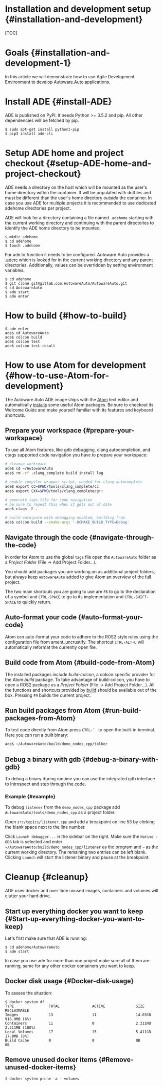 Installation and development setup {#installation-and-development}
============

[TOC]

# Goals {#installation-and-development-1}


In this article we will demonstrate how to use Agile Development Environment
to develop Autoware.Auto applications.

# Install ADE {#install-ADE}

ADE is published on PyPI. It needs Python >= 3.5.2 and pip. All other
dependencies will be fetched by pip.

```
$ sudo apt-get install python3-pip
$ pip3 install ade-cli
```


# Setup ADE home and project checkout {#setup-ADE-home-and-project-checkout}

ADE needs a directory on the host which will be mounted as the user's
home directory within the container. It will be populated with
dotfiles and must be different than the user's home directory
*outside* the container. In case you use ADE for multiple projects it
is recommended to use dedicated adehome directories per project.

ADE will look for a directory containing a file named ``.adehome``
starting with the current working directory and continuing with the
parent directories to identify the ADE home directory to be mounted.

```
$ mkdir adehome
$ cd adehome
$ touch .adehome
```

For ade to function it needs to be configured. Autoware.Auto provides
a [.aderc](https://gitlab.com/AutowareAuto/AutowareAuto/blob/master/.aderc)
which is looked for in the current working
directory and any parent directories. Additionally, values can be
overridden by setting environment variables.

```
$ cd adehome
$ git clone git@gitlab.com:AutowareAuto/AutowareAuto.git
$ cd AutowareAuto
$ ade start
$ ade enter
```


# How to build {#how-to-build}

```
$ ade enter
ade$ cd AutowareAuto
ade$ colcon build
ade$ colcon test
ade$ colcon test-result
```


# How to use Atom for development {#how-to-use-Atom-for-development}

The Autoware.Auto ADE image ships with the [Atom](https://atom.io/) text editor
and automatically [installs](https://gitlab.com/AutowareAuto/AutowareAuto/blob/master/tools/ade_image/atom-install-our-plugins)
some useful Atom packages. Be sure to checkout its Welcome Guide and make yourself
familiar with its features and keyboard shortcuts.


## Prepare your workspace {#prepare-your-workspace}

To use all Atom features, like gdb debugging, clang autocompletion, and ctags
supported code navigation you have to prepare your workspace:

```bash
# cleanup workspace
ade$ cd ~/AutowareAuto
ade$ rm -rf .clang_complete build install log

# enable compiler wrapper script, needed for clang autocomplete
ade$ export CC=$PWD/tools/clang_complete/cc
ade$ export CXX=$PWD/tools/clang_complete/g++

# generate tags file for code navigation
# be sure to repeat this when it gets out of date
ade$ ctags -R .

# build workspace with debugging enabled, building from
ade$ colcon build --cmake-args '-DCMAKE_BUILD_TYPE=Debug'
```


## Navigate through the code {#navigate-through-the-code}

In order for Atom to use the global `tags` file open the `AutowareAuto` folder as
a *Project Folder* (File -> Add Project Folder...).

You should add packages you are working on as additional project folders, but
always keep `AutowareAuto` added to give Atom an overview of the full project.

The two main shortcuts you are going to use are `F6` to go to the declaration
of a symbol and `CTRL-SPACE` to go to its implementation and `CTRL-SHIFT-SPACE`
to quickly return.


## Auto-format your code {#auto-format-your-code}

Atom can auto-format your code to adhere to the ROS2 style rules using the
configuration file from ament_uncrustify. The shortcut `CTRL-ALT-U` will
automatically reformat the currently open file.


## Build code from Atom {#build-code-from-Atom}

The installed packages include *build-colcon*, a colcon specific provider for
the Atom *build*  package. To take advantage of build-colcon, you have to open a
ROS2 package as a *Project Folder* (File -> Add Project Folder...). All the
functions and shortcuts provided by [build](https://atom.io/packages/build)
should be available out of the box. Pressing `F9` builds the current project.


## Run build packages from Atom {#run-build-packages-from-Atom}

To test code directly from Atom press ``CTRL-` `` to open the built-in terminal.
Here you can run a built binary:

```bash
ade$ ~/AutowareAuto/build/demo_nodes_cpp/talker
```


## Debug a binary with gdb {#debug-a-binary-with-gdb}

To debug a binary during runtime you can use the integrated gdb interface to
introspect and step through the code.

### Example {#example}

To debug `listener` from the `demo_nodes_cpp` package add
`AutowareAuto/tools/demo_nodes_cpp` as a project folder.

Open `src/topics/listener.cpp` and add a breakpoint on line 53 by clicking the
blank space next to the line number.

Click `Launch debugger...` in the sidebar on the right. Make sure the `Native -
GDB` tab is selected and enter `~/AutowareAuto/build/demo_nodes_cpp/listener`
as the program and `~` as the current working directory. The remaining two
entries can be left blank. Clicking `Launch` will start the listener binary and
pause at the breakpoint.


# Cleanup {#cleanup}

ADE uses docker and over time unused images, containers and volumes
will clutter your hard drive.


## Start up everything docker you want to keep {#Start-up-everything-docker-you-want-to-keep}

Let's first make sure that ADE is running:

```console
$ cd adehome/AutowareAuto
$ ade start
```

In case you use ade for more than one project make sure all of them
are running, same for any other docker containers you want to keep.


## Docker disk usage {#Docker-disk-usage}

To assess the situation:

```console
$ docker system df
TYPE                TOTAL               ACTIVE              SIZE                RECLAIMABLE
Images              13                  11                  14.03GB             916.9MB (6%)
Containers          11                  0                   2.311MB             2.311MB (100%)
Local Volumes       17                  15                  5.411GB             17.8MB (0%)
Build Cache         0                   0                   0B                  0B
```


## Remove unused docker items {#Remove-unused-docker-items}

```console
$ docker system prune -a --volumes
```
